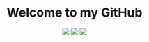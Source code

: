 <p align="center">
  <h1 align="center">Welcome to my GitHub</h1>
</p>

<p align="center">
  <img src="https://github-readme-stats.vercel.app/api?username=kariaro&show_icons=true&theme=darcula">
  <img src="https://github-readme-stats.vercel.app/api/top-langs/?username=kariaro&layout=compact&card_width=445&theme=dracula">
  <img src="https://github-readme-stats.vercel.app/api/wakatime?username=hardcoded&theme=dracula">
</p>
